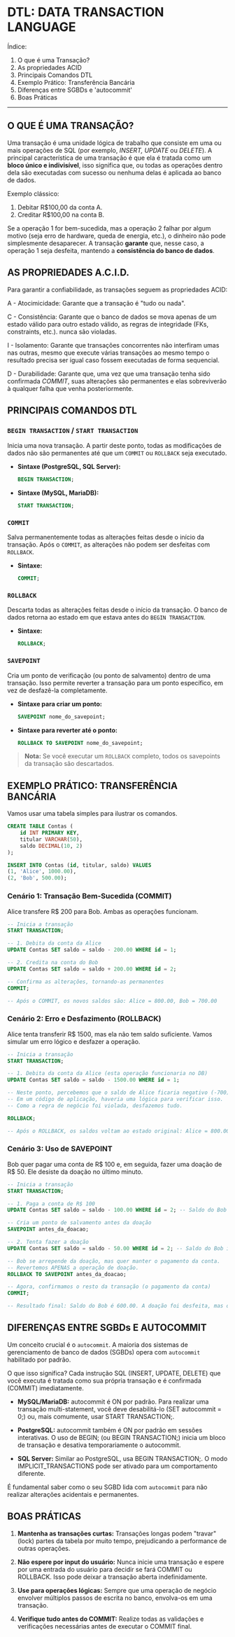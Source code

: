 # DTL: DATA TRANSACTION LANGUAGE

Índice:

1. O que é uma Transação?
2. As propriedades ACID
3. Principais Comandos DTL
4. Exemplo Prático: Transferência Bancária
5. Diferenças entre SGBDs e 'autocommit'
6. Boas Práticas

****

## O QUE É UMA TRANSAÇÃO?

Uma transação é uma unidade lógica de trabalho que consiste em uma ou mais operações de SQL (por exemplo, *INSERT, UPDATE* ou *DELETE*). A principal característica de uma transação é que ela é
tratada como um **bloco único e indivisível**, isso significa que, ou todas as operações dentro dela são executadas com sucesso ou nenhuma delas é aplicada ao banco de dados.

Exemplo clássico:

1. Debitar R$100,00 da conta A.
2. Creditar R$100,00 na conta B.

Se a operação 1 for bem-sucedida, mas a operação 2 falhar por algum motivo (seja erro de hardware, queda de energia, etc.), o dinheiro não pode simplesmente desaparecer. A transação **garante** que,
nesse caso, a operação 1 seja desfeita, mantendo a **consistência do banco de dados**.

## AS PROPRIEDADES A.C.I.D.

Para garantir a confiabilidade, as transações seguem as propriedades ACID:

A - Atocimicidade: Garante que a transação é "tudo ou nada".

C - Consistência: Garante que o banco de dados se mova apenas de um estado válido para outro estado válido, as regras de integridade (FKs, constraints, etc.). nunca são violadas.

I - Isolamento: Garante que transações concorrentes não interfiram umas nas outras, mesmo que execute várias transações ao mesmo tempo o resultado precisa ser igual caso fossem executadas de forma
sequencial.

D - Durabilidade: Garante que, uma vez que uma transação tenha sido confirmada *COMMIT*, suas alterações são permanentes e elas sobreviverão à qualquer falha que venha posteriormente.

## PRINCIPAIS COMANDOS DTL

### `BEGIN TRANSACTION` / `START TRANSACTION`
Inicia uma nova transação. A partir deste ponto, todas as modificações de dados não são permanentes até que um `COMMIT` ou `ROLLBACK` seja executado.

* **Sintaxe (PostgreSQL, SQL Server):**
    ```sql
    BEGIN TRANSACTION;
    ```
* **Sintaxe (MySQL, MariaDB):**
    ```sql
    START TRANSACTION;
    ```
### `COMMIT`
Salva permanentemente todas as alterações feitas desde o início da transação. Após o `COMMIT`, as alterações não podem ser desfeitas com `ROLLBACK`.

* **Sintaxe:**
    ```sql
    COMMIT;
    ```
### `ROLLBACK`
Descarta todas as alterações feitas desde o início da transação. O banco de dados retorna ao estado em que estava antes do `BEGIN TRANSACTION`.

* **Sintaxe:**
    ```sql
    ROLLBACK;
    ```

### `SAVEPOINT`
Cria um ponto de verificação (ou ponto de salvamento) dentro de uma transação. Isso permite reverter a transação para um ponto específico, em vez de desfazê-la completamente.

* **Sintaxe para criar um ponto:**
    ```sql
    SAVEPOINT nome_do_savepoint;
    ```
* **Sintaxe para reverter até o ponto:**
    ```sql
    ROLLBACK TO SAVEPOINT nome_do_savepoint;
    ```
> **Nota:** Se você executar um `ROLLBACK` completo, todos os savepoints da transação são descartados.

## EXEMPLO PRÁTICO: TRANSFERÊNCIA BANCÁRIA

Vamos usar uma tabela simples para ilustrar os comandos.

```sql
CREATE TABLE Contas (
    id INT PRIMARY KEY,
    titular VARCHAR(50),
    saldo DECIMAL(10, 2)
);

INSERT INTO Contas (id, titular, saldo) VALUES
(1, 'Alice', 1000.00),
(2, 'Bob', 500.00);
```
### Cenário 1: Transação Bem-Sucedida (COMMIT)
Alice transfere R$ 200 para Bob. Ambas as operações funcionam.

```sql
-- Inicia a transação
START TRANSACTION;

-- 1. Debita da conta da Alice
UPDATE Contas SET saldo = saldo - 200.00 WHERE id = 1;

-- 2. Credita na conta do Bob
UPDATE Contas SET saldo = saldo + 200.00 WHERE id = 2;

-- Confirma as alterações, tornando-as permanentes
COMMIT;

-- Após o COMMIT, os novos saldos são: Alice = 800.00, Bob = 700.00
```

### Cenário 2: Erro e Desfazimento (ROLLBACK)
Alice tenta transferir R$ 1500, mas ela não tem saldo suficiente. Vamos simular um erro lógico e desfazer a operação.

```sql
-- Inicia a transação
START TRANSACTION;

-- 1. Debita da conta da Alice (esta operação funcionaria no DB)
UPDATE Contas SET saldo = saldo - 1500.00 WHERE id = 1;

-- Neste ponto, percebemos que o saldo de Alice ficaria negativo (-700), o que não é permitido.
-- Em um código de aplicação, haveria uma lógica para verificar isso.
-- Como a regra de negócio foi violada, desfazemos tudo.

ROLLBACK;

-- Após o ROLLBACK, os saldos voltam ao estado original: Alice = 800.00, Bob = 700.00
```

### Cenário 3: Uso de SAVEPOINT
Bob quer pagar uma conta de R$ 100 e, em seguida, fazer uma doação de R$ 50. Ele desiste da doação no último minuto.

```sql
-- Inicia a transação
START TRANSACTION;

-- 1. Paga a conta de R$ 100
UPDATE Contas SET saldo = saldo - 100.00 WHERE id = 2; -- Saldo do Bob vai para 600.00

-- Cria um ponto de salvamento antes da doação
SAVEPOINT antes_da_doacao;

-- 2. Tenta fazer a doação
UPDATE Contas SET saldo = saldo - 50.00 WHERE id = 2; -- Saldo do Bob iria para 550.00

-- Bob se arrepende da doação, mas quer manter o pagamento da conta.
-- Revertemos APENAS a operação de doação.
ROLLBACK TO SAVEPOINT antes_da_doacao;

-- Agora, confirmamos o resto da transação (o pagamento da conta)
COMMIT;

-- Resultado final: Saldo do Bob é 600.00. A doação foi desfeita, mas o pagamento não.
```

## DIFERENÇAS ENTRE SGBDs E AUTOCOMMIT
Um conceito crucial é o `autocommit`. A maioria dos sistemas de gerenciamento de banco de dados (SGBDs) opera com `autocommit` habilitado por padrão.

O que isso significa?
Cada instrução SQL (INSERT, UPDATE, DELETE) que você executa é tratada como sua própria transação e é confirmada (COMMIT) imediatamente.

- **MySQL/MariaDB:** autocommit é ON por padrão. Para realizar uma transação multi-statement, você deve desabilitá-lo (SET autocommit = 0;) ou, mais comumente, usar START TRANSACTION;.

- **PostgreSQL:** autocommit também é ON por padrão em sessões interativas. O uso de BEGIN; (ou BEGIN TRANSACTION;) inicia um bloco de transação e desativa temporariamente o autocommit.

- **SQL Server:** Similar ao PostgreSQL, usa BEGIN TRANSACTION;. O modo IMPLICIT_TRANSACTIONS pode ser ativado para um comportamento diferente.

É fundamental saber como o seu SGBD lida com `autocommit` para não realizar alterações acidentais e permanentes.

## BOAS PRÁTICAS

1. **Mantenha as transações curtas:** Transações longas podem "travar" (lock) partes da tabela por muito tempo, prejudicando a performance de outras operações.

2. **Não espere por input do usuário:** Nunca inicie uma transação e espere por uma entrada do usuário para decidir se fará COMMIT ou ROLLBACK. Isso pode deixar a transação aberta
indefinidamente.

4. **Use para operações lógicas:** Sempre que uma operação de negócio envolver múltiplos passos de escrita no banco, envolva-os em uma transação.

5. **Verifique tudo antes do COMMIT:** Realize todas as validações e verificações necessárias antes de executar o COMMIT final.


